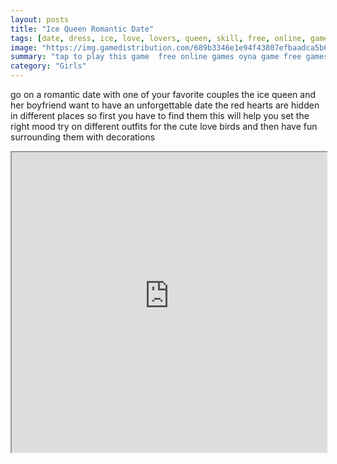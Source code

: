```yaml
---
layout: posts
title: "Ice Queen Romantic Date"
tags: [date, dress, ice, love, lovers, queen, skill, free, online, games, oyna, game, free, games, play, play, games]
image: "https://img.gamedistribution.com/689b3346e1e94f43807efbaadca5b615.jpg"
summary: "tap to play this game  free online games oyna game free games play play games"
category: "Girls"
---
```


go on a romantic date with one of your favorite couples the ice queen and her boyfriend want to have an unforgettable date the red hearts are hidden in different places so first you have to find them this will help you set the right mood try on different outfits for the cute love birds and then have fun surrounding them with decorations

<iframe width="100%" height="480px;" src="https://html5.gamedistribution.com/689b3346e1e94f43807efbaadca5b615/"></iframe>